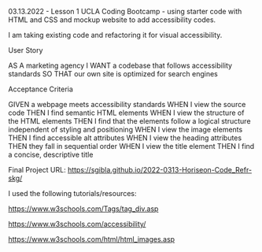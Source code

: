 03.13.2022 - Lesson 1 UCLA Coding Bootcamp - using starter code with HTML and CSS and mockup website to add accessibility codes.

I am taking existing code and refactoring it for visual accessibility.

User Story

AS A marketing agency I WANT a codebase that follows accessibility standards SO THAT our own site is optimized for search engines

Acceptance Criteria

GIVEN a webpage meets accessibility standards WHEN I view the source code THEN I find semantic HTML elements WHEN I view the structure of the HTML elements THEN I find that the elements follow a logical structure independent of styling and positioning WHEN I view the image elements THEN I find accessible alt attributes WHEN I view the heading attributes THEN they fall in sequential order WHEN I view the title element THEN I find a concise, descriptive title

Final Project URL:
https://sgibla.github.io/2022-0313-Horiseon-Code_Refr-skg/

I used the following tutorials/resources:

https://www.w3schools.com/Tags/tag_div.asp

https://www.w3schools.com/accessibility/

https://www.w3schools.com/html/html_images.asp
